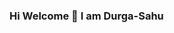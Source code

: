 ### Hi Welcome 👋 I am Durga-Sahu

<!--
**Durga-Sahu/Durga-Sahu** is a ✨ _special_ ✨ repository because its `README.md` (this file) appears on your GitHub profile.

Here are some ideas to get you started:

- 🔭 I’m currently working on project Full Stack Developer...
- 🌱 I’m currently learning laravel and livewire also ...
- 👯 I’m looking to collaborate on team work...
- 🤔 I’m looking for help with project ...
- 💬 I am quick learner and identify problem...
- 📫 How to reach me: durga788sahu@gmail.com...
- 😄 Pronouns: ...
- ⚡ Fun fact: ...
-->

